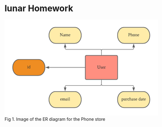 # lunar Homework
![](https://github.com/TimurGar/Unit-3/blob/main/ER%20diagram%20for%20Phone%20Store%20Application.png)
Fig 1. Image of the ER diagram for the Phone store
